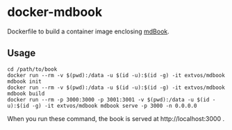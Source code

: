 # docker-mdbook

Dockerfile to build a container image enclosing [mdBook](https://github.com/azerupi/mdBook).

## Usage

``` shell
cd /path/to/book
docker run --rm -v $(pwd):/data -u $(id -u):$(id -g) -it extvos/mdbook mdbook init
docker run --rm -v $(pwd):/data -u $(id -u):$(id -g) -it extvos/mdbook mdbook build
docker run --rm -p 3000:3000 -p 3001:3001 -v $(pwd):/data -u $(id -u):$(id -g) -it extvos/mdbook mdbook serve -p 3000 -n 0.0.0.0
```

When you run these command, the book is served at http://localhost:3000 .
